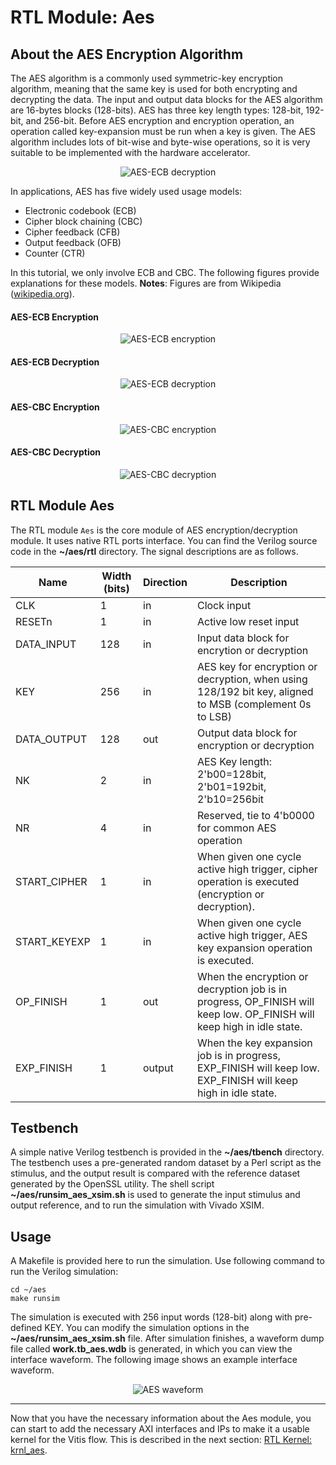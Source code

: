 # RTL Module: Aes

## About the AES Encryption Algorithm

The AES algorithm is a commonly used symmetric-key encryption algorithm, meaning that the same key is used for both encrypting and decrypting the data. The input and output data blocks for the AES algorithm are 16-bytes blocks (128-bits). AES has three key length types: 128-bit, 192-bit, and 256-bit. Before AES encryption and encryption operation, an operation called key-expansion must be run when a key is given. The AES algorithm includes lots of bit-wise and byte-wise operations, so it is very suitable to be implemented with the hardware accelerator.

<div align="center">
<img src="./images/aes_core.svg" alt="AES-ECB decryption" >
</div>

In applications, AES has five widely used usage models:

 * Electronic codebook (ECB)
 * Cipher block chaining (CBC)
 * Cipher feedback (CFB)
 * Output feedback (OFB)
 * Counter (CTR)

In this tutorial, we only involve ECB and CBC. The following figures provide explanations for these models.
**Notes**: Figures are from Wikipedia ([wikipedia.org](wikipedia.org)).

#### AES-ECB Encryption
<div align="center">
<img src="./images/ECB_encryption.svg" alt="AES-ECB encryption" >
</div>

#### AES-ECB Decryption
<div align="center">
<img src="./images/ECB_decryption.svg" alt="AES-ECB decryption" >
</div>

#### AES-CBC Encryption
<div align="center">
<img src="./images/CBC_encryption.svg" alt="AES-CBC encryption" >
</div>

#### AES-CBC Decryption
<div align="center">
<img src="./images/CBC_decryption.svg" alt="AES-CBC decryption" >
</div>

## RTL Module Aes

The RTL module ```Aes``` is the core module of AES encryption/decryption module. It uses native RTL ports interface. You can find the Verilog source code in the **~/aes/rtl** directory. The signal descriptions are as follows.

|Name       |Width (bits)   |Direction  |Description|
|----       |----           |----       |----       |
|CLK        |1              |in         |Clock input|
|RESETn     |1              |in         |Active low reset input|
|DATA_INPUT |128            |in         |Input data block for encrytion or decryption|
|KEY        |256            |in         |AES key for encryption or decryption, when using 128/192 bit key, aligned to MSB (complement 0s to LSB)|
|DATA_OUTPUT|128            |out        |Output data block for encryption or decryption|
|NK         |2              |in         |AES Key length: 2'b00=128bit, 2'b01=192bit, 2'b10=256bit|
|NR         |4              |in         |Reserved, tie to 4'b0000 for common AES operation|
|START_CIPHER|1             |in         |When given one cycle active high trigger, cipher operation is executed (encryption or decryption).|
|START_KEYEXP|1             |in         |When given one cycle active high trigger, AES key expansion operation is executed.|
|OP_FINISH  |1              |out        |When the encryption or decryption job is in progress, OP_FINISH will keep low. OP_FINISH will keep high in idle state.|
|EXP_FINISH |1              |output     |When the key expansion job is in progress, EXP_FINISH will keep low. EXP_FINISH will keep high in idle state.|

## Testbench

A simple native Verilog testbench is provided in the **~/aes/tbench** directory. The testbench uses a pre-generated random dataset by a Perl script as the stimulus, and the output result is compared with the reference dataset generated by the OpenSSL utility. The shell script **~/aes/runsim_aes_xsim.sh** is used to generate the input stimulus and output reference, and to run the simulation with Vivado XSIM.

## Usage

A Makefile is provided here to run the simulation. Use following command to run the Verilog simulation:

```
cd ~/aes
make runsim
```

The simulation is executed with 256 input words (128-bit) along with pre-defined KEY. You can modify the simulation options in the **~/aes/runsim_aes_xsim.sh** file. After simulation finishes, a waveform dump file called **work.tb_aes.wdb** is generated, in which you can view the interface waveform. The following image shows an example interface waveform.

<div align="center">
<img src="./images/aes_waveform.png" alt="AES waveform" >
</div>

---

Now that you have the necessary information about the Aes module, you can start to add the necessary AXI interfaces and IPs to make it a usable kernel for the Vitis flow. This is described in the next section: [RTL Kernel: krnl_aes](./krnl_aes.md).
